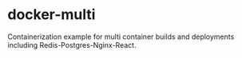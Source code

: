 # docker-multi
Containerization example for multi container builds and deployments including Redis-Postgres-Nginx-React.
